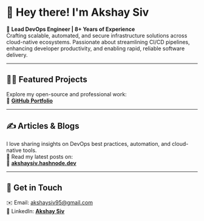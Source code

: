 # 👋 Hey there! I'm **Akshay Siv**

🚀 **Lead DevOps Engineer | 8+ Years of Experience**  
Crafting scalable, automated, and secure infrastructure solutions across cloud-native ecosystems. Passionate about streamlining CI/CD pipelines, enhancing developer productivity, and enabling rapid, reliable software delivery.

---

## 👨‍💻 **Featured Projects**  
Explore my open-source and professional work:  
🔗 [**GitHub Portfolio**]([https://github.com/AkshaySiv](https://github.com/AkshaySiv?tab=repositories))  

---

## ✍️ **Articles & Blogs**  
I love sharing insights on DevOps best practices, automation, and cloud-native tools.  
📰 Read my latest posts on:  
🔗 [**akshaysiv.hashnode.dev**](https://hashnode.com/@akshaysiv)

---

## 📢 **Get in Touch**  
✉️ Email: [akshaysiv95@gmail.com](mailto:akshaysiv95@gmail.com)  
🔗 LinkedIn: [**Akshay Siv**](https://www.linkedin.com/in/akshay-siv/)  

